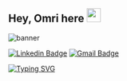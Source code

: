 ## Hey, Omri here <img src="https://media.giphy.com/media/hvRJCLFzcasrR4ia7z/giphy.gif" width="28px" height="28px">

![banner](https://user-images.githubusercontent.com/65775948/178121332-5598ad12-b184-4468-812a-4e50239fb46e.png)



[![Linkedin Badge](https://img.shields.io/badge/-OmriNaor-blue?style=flat-square&logo=Linkedin&logoColor=white&link=https://www.linkedin.com/in/idan-horovitz-14224921a/)](https://www.linkedin.com/in/omri-naor-240b3615a) [![Gmail Badge](https://img.shields.io/badge/-omrin2011@gmail.com-c14438?style=flat-square&logo=Gmail&logoColor=white&link=mailto:asterp04@gmail.com)](mailto:omrin2011@gmail.com)

[![Typing SVG](https://readme-typing-svg.herokuapp.com?duration=3000&center=true&width=450&lines=Welcome+to+my+Github+Page!;I'm+Omri+Naor+:D)](https://git.io/typing-svg)


<br>
<br>
